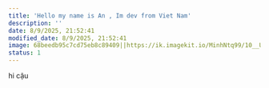 ```yaml
---
title: 'Hello my name is An , Im dev from Viet Nam'
description: ''
date: 8/9/2025, 21:52:41
modified_date: 8/9/2025, 21:52:41
image: 68beedb95c7cd75eb8c89409||https://ik.imagekit.io/MinhNtq99/10__UToOLeot_NgT3eB0ZA.webp
status: 1
---
```


  <p>hi cậu</p>